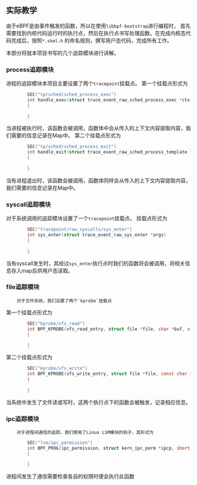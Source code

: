 ## 实际教学

由于eBPF是由事件触发的函数，所以在使用`libbpf-bootstrap`进行编程时，
首先需要找到内核代码运行时的执行点，然后在执行点书写处理函数。在完成内核态代码完成后，按照`*.skel.h`
的命名规则，撰写用户态代码，完成所有工作。 

本部分将就本项目书写的几个追踪模块进行讲解。
### process追踪模块

进程的追踪模块本项目主要设置了两个`tracepoint`挂载点。
第一个挂载点形式为

```c
        SEC("tp/sched/sched_process_exec")
        int handle_exec(struct trace_event_raw_sched_process_exec *ctx)
        {
    
        }
```

当进程被执行时，该函数会被调用，函数体中会从传入的上下文内容提取内容，我们需要的信息记录在Map中。
第二个挂载点形式为

```c
        SEC("tp/sched/sched_process_exit")
        int handle_exit(struct trace_event_raw_sched_process_template *ctx)
        {
            
        }
```

当有进程退出时，该函数会被调用，函数体同样会从传入的上下文内容提取内容，我们需要的信息记录在Map中。

### syscall追踪模块

对于系统调用的追踪模块设置了一个`tracepoint`挂载点。
挂载点形式为
```c
        SEC("tracepoint/raw_syscalls/sys_enter")
        int sys_enter(struct trace_event_raw_sys_enter *args)
        {
    
        }
```
当有syscall发生时，其经过`sys_enter`执行点时我们的函数将会被调用，将相关信息存入map后供用户态读取。

### file追踪模块
        对于文件系统，我们设置了两个`kprobe`挂载点
第一个挂载点形式为
```c
        SEC("kprobe/vfs_read")
        int BPF_KPROBE(vfs_read_entry, struct file *file, char *buf, size_t count, loff_t *pos)
        {
    
        }
```
第二个挂载点形式为
```c
        SEC("kprobe/vfs_write")
        int BPF_KPROBE(vfs_write_entry, struct file *file, const char *buf, size_t count, loff_t *pos)
        {
    
        }
```
当系统中发生了文件读或写时，这两个执行点下的函数会被触发，记录相应信息。

### ipc追踪模块
        对于进程间通信的追踪，我们使用了Linux LSM模块的钩子，其形式为
```c
        SEC("lsm/ipc_permission")
        int BPF_PROG(ipc_permission, struct kern_ipc_perm *ipcp, short flag)
        {
    
        }
```
进程间发生了通信需要检查各自的权限时便会执行此函数
